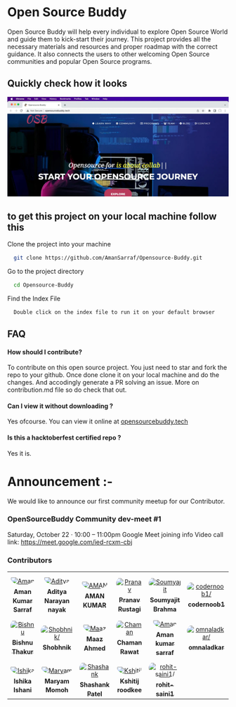# Open Source Buddy

Open Source Buddy will help every individual to explore Open Source World and guide them to kick-start their journey. This project provides all the necessary materials and resources and proper roadmap with the correct guidance. It also connects the users to other welcoming Open Source communities and popular Open Source programs.
## Quickly check how it looks

![App Screenshot](./img/screenshot.png)


## to get this project on your local machine follow this

Clone the project into your machine

```bash
  git clone https://github.com/AmanSarraf/Opensource-Buddy.git
```

Go to the project directory

```bash
  cd Opensource-Buddy
```

Find the Index File

```bash
  Double click on the index file to run it on your default browser
```


## FAQ

#### How should I contribute?

To contribute on this open source project. You just need to star and fork the repo to  your github. 
Once done clone it on your local machine and do the changes. And accodingly generate a PR solving an issue.
More on contribution.md file so do check that out. 



#### Can I view it without downloading ?

Yes ofcourse. You can view it online at [opensourcebuddy.tech](http://opensourcebuddy.tech/)

#### Is this a hacktoberfest certified repo ?

Yes it is. 

# Announcement :- 
We would like to announce our first community meetup for our Contributor.

### OpenSourceBuddy Community dev-meet #1
Saturday, October 22 · 10:00 – 11:00pm
Google Meet joining info
Video call link: https://meet.google.com/ied-rcxm-cbj

 

<!-- ## Contributors

- [@AmanSarraf](https://www.github.com/AmanSarraf)
- [@cleverhare](https://www.github.com/cleverhare)
- [@chaman-rawat](https://github.com/chaman-rawat)
- [@Pranav-Rustagi](https://github.com/Pranav-Rustagi)
- [@ishani-1255](https://github.com/ishani-1255)

Thank You Very Much for Contributing.  -->

### Contributors

<table>
<tr>
    <td align="center" style="word-wrap: break-word; width: 150.0; height: 150.0">
        <a href=https://github.com/AmanSarraf>
            <img src=https://avatars.githubusercontent.com/u/90839355?v=4 width="100;"  style="border-radius:50%;align-items:center;justify-content:center;overflow:hidden;padding-top:10px" alt=Aman Kumar Sarraf/>
            <br />
            <sub style="font-size:14px"><b>Aman Kumar Sarraf</b></sub>
        </a>
    </td>
    <td align="center" style="word-wrap: break-word; width: 150.0; height: 150.0">
        <a href=https://github.com/Aditya-Narayan-Nayak>
            <img src=https://avatars.githubusercontent.com/u/72183256?v=4 width="100;"  style="border-radius:50%;align-items:center;justify-content:center;overflow:hidden;padding-top:10px" alt=Aditya Narayan nayak/>
            <br />
            <sub style="font-size:14px"><b>Aditya Narayan nayak</b></sub>
        </a>
    </td>
    <td align="center" style="word-wrap: break-word; width: 150.0; height: 150.0">
        <a href=https://github.com/AmanKumar2626>
            <img src=https://avatars.githubusercontent.com/u/92772172?v=4 width="100;"  style="border-radius:50%;align-items:center;justify-content:center;overflow:hidden;padding-top:10px" alt=AMAN KUMAR/>
            <br />
            <sub style="font-size:14px"><b>AMAN KUMAR</b></sub>
        </a>
    </td>
    <td align="center" style="word-wrap: break-word; width: 150.0; height: 150.0">
        <a href=https://github.com/Pranav-Rustagi>
            <img src=https://avatars.githubusercontent.com/u/57594891?v=4 width="100;"  style="border-radius:50%;align-items:center;justify-content:center;overflow:hidden;padding-top:10px" alt=Pranav Rustagi/>
            <br />
            <sub style="font-size:14px"><b>Pranav Rustagi</b></sub>
        </a>
    </td>
    <td align="center" style="word-wrap: break-word; width: 150.0; height: 150.0">
        <a href=https://github.com/cleverhare>
            <img src=https://avatars.githubusercontent.com/u/102357739?v=4 width="100;"  style="border-radius:50%;align-items:center;justify-content:center;overflow:hidden;padding-top:10px" alt=Soumyajit Brahma />
            <br />
            <sub style="font-size:14px"><b>Soumyajit Brahma </b></sub>
        </a>
    </td>
    <td align="center" style="word-wrap: break-word; width: 150.0; height: 150.0">
        <a href=https://github.com/codernoob1>
            <img src=https://avatars.githubusercontent.com/u/79470721?v=4 width="100;"  style="border-radius:50%;align-items:center;justify-content:center;overflow:hidden;padding-top:10px" alt=codernoob1/>
            <br />
            <sub style="font-size:14px"><b>codernoob1</b></sub>
        </a>
    </td>
</tr>
<tr>
    <td align="center" style="word-wrap: break-word; width: 150.0; height: 150.0">
        <a href=https://github.com/Bishnukt>
            <img src=https://avatars.githubusercontent.com/u/87633659?v=4 width="100;"  style="border-radius:50%;align-items:center;justify-content:center;overflow:hidden;padding-top:10px" alt=Bishnu Thakur/>
            <br />
            <sub style="font-size:14px"><b>Bishnu Thakur</b></sub>
        </a>
    </td>
    <td align="center" style="word-wrap: break-word; width: 150.0; height: 150.0">
        <a href=https://github.com/Shobhnik13>
            <img src=https://avatars.githubusercontent.com/u/97435342?v=4 width="100;"  style="border-radius:50%;align-items:center;justify-content:center;overflow:hidden;padding-top:10px" alt=Shobhnik/>
            <br />
            <sub style="font-size:14px"><b>Shobhnik</b></sub>
        </a>
    </td>
    <td align="center" style="word-wrap: break-word; width: 150.0; height: 150.0">
        <a href=https://github.com/Maaz-Code>
            <img src=https://avatars.githubusercontent.com/u/65590762?v=4 width="100;"  style="border-radius:50%;align-items:center;justify-content:center;overflow:hidden;padding-top:10px" alt=Maaz Ahmed/>
            <br />
            <sub style="font-size:14px"><b>Maaz Ahmed</b></sub>
        </a>
    </td>
    <td align="center" style="word-wrap: break-word; width: 150.0; height: 150.0">
        <a href=https://github.com/chaman-rawat>
            <img src=https://avatars.githubusercontent.com/u/48222679?v=4 width="100;"  style="border-radius:50%;align-items:center;justify-content:center;overflow:hidden;padding-top:10px" alt=Chaman Rawat/>
            <br />
            <sub style="font-size:14px"><b>Chaman Rawat</b></sub>
        </a>
    </td>
    <td align="center" style="word-wrap: break-word; width: 150.0; height: 150.0">
        <a href=https://github.com/amanrxl-1999>
            <img src=https://avatars.githubusercontent.com/u/40610425?v=4 width="100;"  style="border-radius:50%;align-items:center;justify-content:center;overflow:hidden;padding-top:10px" alt=Aman kumar sarraf/>
            <br />
            <sub style="font-size:14px"><b>Aman kumar sarraf</b></sub>
        </a>
    </td>
    <td align="center" style="word-wrap: break-word; width: 150.0; height: 150.0">
        <a href=https://github.com/omnaladkar>
            <img src=https://avatars.githubusercontent.com/u/75687080?v=4 width="100;"  style="border-radius:50%;align-items:center;justify-content:center;overflow:hidden;padding-top:10px" alt=omnaladkar/>
            <br />
            <sub style="font-size:14px"><b>omnaladkar</b></sub>
        </a>
    </td>
</tr>
<tr>
    <td align="center" style="word-wrap: break-word; width: 150.0; height: 150.0">
        <a href=https://github.com/ishani-1255>
            <img src=https://avatars.githubusercontent.com/u/112965737?v=4 width="100;"  style="border-radius:50%;align-items:center;justify-content:center;overflow:hidden;padding-top:10px" alt=Ishika Ishani/>
            <br />
            <sub style="font-size:14px"><b>Ishika Ishani</b></sub>
        </a>
    </td>
    <td align="center" style="word-wrap: break-word; width: 150.0; height: 150.0">
        <a href=https://github.com/Maryam-Momoh>
            <img src=https://avatars.githubusercontent.com/u/75956011?v=4 width="100;"  style="border-radius:50%;align-items:center;justify-content:center;overflow:hidden;padding-top:10px" alt=Maryam Momoh/>
            <br />
            <sub style="font-size:14px"><b>Maryam Momoh</b></sub>
        </a>
    </td>
    <td align="center" style="word-wrap: break-word; width: 150.0; height: 150.0">
        <a href=https://github.com/Shashankfeeling>
            <img src=https://avatars.githubusercontent.com/u/87827112?v=4 width="100;"  style="border-radius:50%;align-items:center;justify-content:center;overflow:hidden;padding-top:10px" alt=Shashank Patel/>
            <br />
            <sub style="font-size:14px"><b>Shashank Patel</b></sub>
        </a>
    </td>
    <td align="center" style="word-wrap: break-word; width: 150.0; height: 150.0">
        <a href=https://github.com/horizenight>
            <img src=https://avatars.githubusercontent.com/u/76839614?v=4 width="100;"  style="border-radius:50%;align-items:center;justify-content:center;overflow:hidden;padding-top:10px" alt=Kshitij roodkee/>
            <br />
            <sub style="font-size:14px"><b>Kshitij roodkee</b></sub>
        </a>
    </td>
    <td align="center" style="word-wrap: break-word; width: 150.0; height: 150.0">
        <a href=https://github.com/rohit-saini1>
            <img src=https://avatars.githubusercontent.com/u/112249119?v=4 width="100;"  style="border-radius:50%;align-items:center;justify-content:center;overflow:hidden;padding-top:10px" alt=rohit-saini1/>
            <br />
            <sub style="font-size:14px"><b>rohit-saini1</b></sub>
        </a>
    </td>
</tr>
</table>
